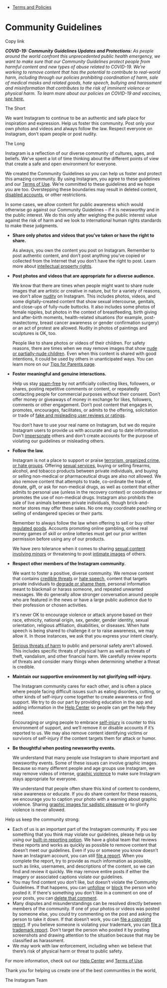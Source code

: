 *   [Terms and Policies](https://help.instagram.com/1417489251945243/?helpref=breadcrumb)

Community Guidelines
====================

Copy link

_**COVID-19: Community Guidelines Updates and Protections:** As people around the world confront this unprecedented public health emergency, we want to make sure that our Community Guidelines protect people from harmful content and new types of abuse related to COVID-19. We’re working to remove content that has the potential to contribute to real-world harm, including through our policies prohibiting coordination of harm, sale of medical masks and related goods, hate speech, bullying and harassment and misinformation that contributes to the risk of imminent violence or physical harm. To learn more about our policies on COVID-19 and vaccines, [see here.](https://help.instagram.com/697825587576762?helpref=faq_content)_

The Short

We want Instagram to continue to be an authentic and safe place for inspiration and expression. Help us foster this community. Post only your own photos and videos and always follow the law. Respect everyone on Instagram, don’t spam people or post nudity.

The Long

Instagram is a reflection of our diverse community of cultures, ages, and beliefs. We’ve spent a lot of time thinking about the different points of view that create a safe and open environment for everyone.

We created the Community Guidelines so you can help us foster and protect this amazing community. By using Instagram, you agree to these guidelines and our [Terms of Use](https://www.instagram.com/legal/terms). We’re committed to these guidelines and we hope you are too. Overstepping these boundaries may result in deleted content, [disabled accounts](https://help.instagram.com/366993040048856?helpref=faq_content), or other restrictions.

In some cases, we allow content for public awareness which would otherwise go against our Community Guidelines – if it is newsworthy and in the public interest. We do this only after weighing the public interest value against the risk of harm and we look to international human rights standards to make these judgments.

*   **Share only photos and videos that you’ve taken or have the right to share.**
    
    As always, you own the content you post on Instagram. Remember to post authentic content, and don’t post anything you’ve copied or collected from the Internet that you don’t have the right to post. Learn more about [intellectual property rights](https://help.instagram.com/126382350847838?helpref=faq_content).
    
*   **Post photos and videos that are appropriate for a diverse audience.**
    
    We know that there are times when people might want to share nude images that are artistic or creative in nature, but for a variety of reasons, we don’t allow [nudity](https://l.instagram.com/?u=https%3A%2F%2Fwww.facebook.com%2Fcommunitystandards%2Fadult_nudity_sexual_activity&e=AT0wWA6Bx6XiL48HCjWmOtrkjLtlIN2pz9Y0biKPxNE1Z9quUOVSQRlGBvOh0W_3zbJ9kD5Gqii-e2gCWS3CviBoqxlPwoQm4bnFNNYEAtHBRGQHiHJjoOhoeOqfWdCXWrz7kQQLpv8tJ6Vla7-l5nPpEDWBurlw0wRPiQ) on Instagram. This includes photos, videos, and some digitally-created content that show sexual intercourse, genitals, and close-ups of fully-nude buttocks. It also includes some photos of female nipples, but photos in the context of breastfeeding, birth giving and after-birth moments, health-related situations (for example, post-mastectomy, breast cancer awareness or gender confirmation surgery) or an act of protest are allowed. Nudity in photos of paintings and sculptures is OK, too.
    
    People like to share photos or videos of their children. For safety reasons, there are times when we may remove images that show [nude or partially-nude children](https://l.instagram.com/?u=https%3A%2F%2Fwww.facebook.com%2Fcommunitystandards%2Fchild_nudity_sexual_exploitation&e=AT0wWA6Bx6XiL48HCjWmOtrkjLtlIN2pz9Y0biKPxNE1Z9quUOVSQRlGBvOh0W_3zbJ9kD5Gqii-e2gCWS3CviBoqxlPwoQm4bnFNNYEAtHBRGQHiHJjoOhoeOqfWdCXWrz7kQQLpv8tJ6Vla7-l5nPpEDWBurlw0wRPiQ). Even when this content is shared with good intentions, it could be used by others in unanticipated ways. You can learn more on our [Tips for Parents page](https://help.instagram.com/154475974694511/?helpref=faq_content).
    
*   **Foster meaningful and genuine interactions.**
    
    Help us stay [spam-free](https://l.instagram.com/?u=https%3A%2F%2Fwww.facebook.com%2Fcommunitystandards%2Fspam&e=AT0wWA6Bx6XiL48HCjWmOtrkjLtlIN2pz9Y0biKPxNE1Z9quUOVSQRlGBvOh0W_3zbJ9kD5Gqii-e2gCWS3CviBoqxlPwoQm4bnFNNYEAtHBRGQHiHJjoOhoeOqfWdCXWrz7kQQLpv8tJ6Vla7-l5nPpEDWBurlw0wRPiQ) by not artificially collecting likes, followers, or shares, posting repetitive comments or content, or repeatedly contacting people for commercial purposes without their consent. Don’t offer money or giveaways of money in exchange for likes, followers, comments or other engagement. Don’t post content that engages in, promotes, encourages, facilitates, or admits to the offering, solicitation or trade of [fake and misleading user reviews or ratings](https://l.instagram.com/?u=https%3A%2F%2Fwww.facebook.com%2Fcommunitystandards%2Ffraud_deception&e=AT0wWA6Bx6XiL48HCjWmOtrkjLtlIN2pz9Y0biKPxNE1Z9quUOVSQRlGBvOh0W_3zbJ9kD5Gqii-e2gCWS3CviBoqxlPwoQm4bnFNNYEAtHBRGQHiHJjoOhoeOqfWdCXWrz7kQQLpv8tJ6Vla7-l5nPpEDWBurlw0wRPiQ).
    
    You don’t have to use your real name on Instagram, but we do require Instagram users to provide us with accurate and up to date information. Don't [impersonate](https://l.instagram.com/?u=https%3A%2F%2Fwww.facebook.com%2Fcommunitystandards%2Fmisrepresentation&e=AT0wWA6Bx6XiL48HCjWmOtrkjLtlIN2pz9Y0biKPxNE1Z9quUOVSQRlGBvOh0W_3zbJ9kD5Gqii-e2gCWS3CviBoqxlPwoQm4bnFNNYEAtHBRGQHiHJjoOhoeOqfWdCXWrz7kQQLpv8tJ6Vla7-l5nPpEDWBurlw0wRPiQ) others and don't create accounts for the purpose of violating our guidelines or misleading others.
    
*   **Follow the law.**
    
    Instagram is not a place to support or praise [terrorism, organized crime, or hate groups](https://l.instagram.com/?u=https%3A%2F%2Fwww.facebook.com%2Fcommunitystandards%2Fdangerous_individuals_organizations&e=AT0wWA6Bx6XiL48HCjWmOtrkjLtlIN2pz9Y0biKPxNE1Z9quUOVSQRlGBvOh0W_3zbJ9kD5Gqii-e2gCWS3CviBoqxlPwoQm4bnFNNYEAtHBRGQHiHJjoOhoeOqfWdCXWrz7kQQLpv8tJ6Vla7-l5nPpEDWBurlw0wRPiQ). Offering [sexual services](https://l.instagram.com/?u=https%3A%2F%2Fwww.facebook.com%2Fcommunitystandards%2Fsexual_solicitation&e=AT0wWA6Bx6XiL48HCjWmOtrkjLtlIN2pz9Y0biKPxNE1Z9quUOVSQRlGBvOh0W_3zbJ9kD5Gqii-e2gCWS3CviBoqxlPwoQm4bnFNNYEAtHBRGQHiHJjoOhoeOqfWdCXWrz7kQQLpv8tJ6Vla7-l5nPpEDWBurlw0wRPiQ), buying or selling firearms, alcohol, and tobacco products between private individuals, and buying or selling non-medical or pharmaceutical drugs are also not allowed. We also remove content that attempts to trade, co-ordinate the trade of, donate, gift, or ask for non-medical drugs, as well as content that either admits to personal use (unless in the recovery context) or coordinates or promotes the use of non-medical drugs. Instagram also prohibits the sale of live animals between private individuals, though brick-and-mortar stores may offer these sales. No one may coordinate poaching or selling of endangered species or their parts.
    
    Remember to always follow the law when offering to sell or buy other [regulated goods](https://l.instagram.com/?u=https%3A%2F%2Fwww.facebook.com%2Fcommunitystandards%2Fregulated_goods&e=AT0wWA6Bx6XiL48HCjWmOtrkjLtlIN2pz9Y0biKPxNE1Z9quUOVSQRlGBvOh0W_3zbJ9kD5Gqii-e2gCWS3CviBoqxlPwoQm4bnFNNYEAtHBRGQHiHJjoOhoeOqfWdCXWrz7kQQLpv8tJ6Vla7-l5nPpEDWBurlw0wRPiQ). Accounts promoting online gambling, online real money games of skill or online lotteries must get our prior written permission before using any of our products.
    
    We have zero tolerance when it comes to sharing [sexual content involving minors](https://l.instagram.com/?u=https%3A%2F%2Fwww.facebook.com%2Fcommunitystandards%2Fchild_nudity_sexual_exploitation&e=AT0wWA6Bx6XiL48HCjWmOtrkjLtlIN2pz9Y0biKPxNE1Z9quUOVSQRlGBvOh0W_3zbJ9kD5Gqii-e2gCWS3CviBoqxlPwoQm4bnFNNYEAtHBRGQHiHJjoOhoeOqfWdCXWrz7kQQLpv8tJ6Vla7-l5nPpEDWBurlw0wRPiQ) or threatening to post [intimate images](https://l.instagram.com/?u=https%3A%2F%2Fwww.facebook.com%2Fcommunitystandards%2Fsexual_exploitation_adults&e=AT0wWA6Bx6XiL48HCjWmOtrkjLtlIN2pz9Y0biKPxNE1Z9quUOVSQRlGBvOh0W_3zbJ9kD5Gqii-e2gCWS3CviBoqxlPwoQm4bnFNNYEAtHBRGQHiHJjoOhoeOqfWdCXWrz7kQQLpv8tJ6Vla7-l5nPpEDWBurlw0wRPiQ) of others.
    
*   **Respect other members of the Instagram community.**
    
    We want to foster a positive, diverse community. We remove content that contains [credible threats](https://l.instagram.com/?u=https%3A%2F%2Fwww.facebook.com%2Fcommunitystandards%2Fcredible_violence&e=AT0wWA6Bx6XiL48HCjWmOtrkjLtlIN2pz9Y0biKPxNE1Z9quUOVSQRlGBvOh0W_3zbJ9kD5Gqii-e2gCWS3CviBoqxlPwoQm4bnFNNYEAtHBRGQHiHJjoOhoeOqfWdCXWrz7kQQLpv8tJ6Vla7-l5nPpEDWBurlw0wRPiQ) or [hate speech](https://l.instagram.com/?u=https%3A%2F%2Fwww.facebook.com%2Fcommunitystandards%2Fhate_speech&e=AT0wWA6Bx6XiL48HCjWmOtrkjLtlIN2pz9Y0biKPxNE1Z9quUOVSQRlGBvOh0W_3zbJ9kD5Gqii-e2gCWS3CviBoqxlPwoQm4bnFNNYEAtHBRGQHiHJjoOhoeOqfWdCXWrz7kQQLpv8tJ6Vla7-l5nPpEDWBurlw0wRPiQ), content that targets private individuals to [degrade or shame them](https://l.instagram.com/?u=https%3A%2F%2Fwww.facebook.com%2Fcommunitystandards%2Fbullying&e=AT0wWA6Bx6XiL48HCjWmOtrkjLtlIN2pz9Y0biKPxNE1Z9quUOVSQRlGBvOh0W_3zbJ9kD5Gqii-e2gCWS3CviBoqxlPwoQm4bnFNNYEAtHBRGQHiHJjoOhoeOqfWdCXWrz7kQQLpv8tJ6Vla7-l5nPpEDWBurlw0wRPiQ), personal information meant to blackmail or harass someone, and repeated unwanted messages. We do generally allow stronger conversation around people who are featured in the news or have a large public audience due to their profession or chosen activities.
    
    It's never OK to encourage violence or attack anyone based on their race, ethnicity, national origin, sex, gender, gender identity, sexual orientation, religious affiliation, disabilities, or diseases. When hate speech is being shared to challenge it or to raise awareness, we may allow it. In those instances, we ask that you express your intent clearly.
    
    [Serious threats of harm](https://l.instagram.com/?u=https%3A%2F%2Fwww.facebook.com%2Fcommunitystandards%2Fcredible_violence&e=AT0wWA6Bx6XiL48HCjWmOtrkjLtlIN2pz9Y0biKPxNE1Z9quUOVSQRlGBvOh0W_3zbJ9kD5Gqii-e2gCWS3CviBoqxlPwoQm4bnFNNYEAtHBRGQHiHJjoOhoeOqfWdCXWrz7kQQLpv8tJ6Vla7-l5nPpEDWBurlw0wRPiQ) to public and personal safety aren't allowed. This includes specific threats of physical harm as well as threats of theft, vandalism, and other financial harm. We carefully review reports of threats and consider many things when determining whether a threat is credible.
    
*   **Maintain our supportive environment by not glorifying self-injury.**
    
    The Instagram community cares for each other, and is often a place where people facing difficult issues such as eating disorders, cutting, or other kinds of self-injury come together to create awareness or find support. We try to do our part by providing education in the app and adding information in the [Help Center](https://help.instagram.com/) so people can get the help they need.
    
    Encouraging or urging people to embrace [self-injury](https://l.instagram.com/?u=https%3A%2F%2Fwww.facebook.com%2Fcommunitystandards%2Fsuicide_self_injury_violence&e=AT0wWA6Bx6XiL48HCjWmOtrkjLtlIN2pz9Y0biKPxNE1Z9quUOVSQRlGBvOh0W_3zbJ9kD5Gqii-e2gCWS3CviBoqxlPwoQm4bnFNNYEAtHBRGQHiHJjoOhoeOqfWdCXWrz7kQQLpv8tJ6Vla7-l5nPpEDWBurlw0wRPiQ) is counter to this environment of support, and we’ll remove it or disable accounts if it’s reported to us. We may also remove content identifying victims or survivors of self-injury if the content targets them for attack or humor.
    
*   **Be thoughtful when posting newsworthy events.**
    
    We understand that many people use Instagram to share important and newsworthy events. Some of these issues can involve graphic images. Because so many different people and age groups use Instagram, we may remove videos of intense, [graphic violence](https://l.instagram.com/?u=https%3A%2F%2Fwww.facebook.com%2Fcommunitystandards%2Fgraphic_violence&e=AT0wWA6Bx6XiL48HCjWmOtrkjLtlIN2pz9Y0biKPxNE1Z9quUOVSQRlGBvOh0W_3zbJ9kD5Gqii-e2gCWS3CviBoqxlPwoQm4bnFNNYEAtHBRGQHiHJjoOhoeOqfWdCXWrz7kQQLpv8tJ6Vla7-l5nPpEDWBurlw0wRPiQ) to make sure Instagram stays appropriate for everyone.
    
    We understand that people often share this kind of content to condemn, raise awareness or educate. If you do share content for these reasons, we encourage you to caption your photo with a warning about graphic violence. Sharing [graphic images for sadistic pleasure](https://l.instagram.com/?u=https%3A%2F%2Fwww.facebook.com%2Fcommunitystandards%2Fcruel_insensitive&e=AT0wWA6Bx6XiL48HCjWmOtrkjLtlIN2pz9Y0biKPxNE1Z9quUOVSQRlGBvOh0W_3zbJ9kD5Gqii-e2gCWS3CviBoqxlPwoQm4bnFNNYEAtHBRGQHiHJjoOhoeOqfWdCXWrz7kQQLpv8tJ6Vla7-l5nPpEDWBurlw0wRPiQ) or to glorify violence is never allowed.
    

Help us keep the community strong:

*   Each of us is an important part of the Instagram community. If you see something that you think may violate our guidelines, please help us by using our [built-in reporting option](https://help.instagram.com/165828726894770?helpref=faq_content). We have a global team that reviews these reports and works as quickly as possible to remove content that doesn’t meet our guidelines. Even if you or someone you know doesn’t have an Instagram account, you can still [file a report](https://help.instagram.com/contact/383679321740945). When you complete the report, try to provide as much information as possible, such as links, usernames, and descriptions of the content, so we can find and review it quickly. We may remove entire posts if either the imagery or associated captions violate our guidelines.
*   You may find content you don’t like, but doesn’t violate the Community Guidelines. If that happens, you can [unfollow](https://help.instagram.com/286340048138725?helpref=faq_content) or [block](https://help.instagram.com/426700567389543/?helpref=faq_content) the person who posted it. If there's something you don't like in a comment on one of your posts, you can [delete that comment](https://help.instagram.com/289098941190483?helpref=faq_content).
*   Many disputes and misunderstandings can be resolved directly between members of the community. If one of your photos or videos was posted by someone else, you could try commenting on the post and asking the person to take it down. If that doesn’t work, you can [file a copyright report](https://help.instagram.com/126382350847838?helpref=faq_content). If you believe someone is violating your trademark, you can [file a trademark report](https://help.instagram.com/222826637847963?helpref=faq_content). Don't target the person who posted it by posting screenshots and drawing attention to the situation because that may be classified as harassment.
*   We may work with law enforcement, including when we believe that there’s risk of physical harm or threat to public safety.

For more information, check out our [Help Center](https://help.instagram.com/) and [Terms of Use](https://l.instagram.com/?u=http%3A%2F%2Finstagram.com%2Flegal%2Fterms%2F%23&e=AT0wWA6Bx6XiL48HCjWmOtrkjLtlIN2pz9Y0biKPxNE1Z9quUOVSQRlGBvOh0W_3zbJ9kD5Gqii-e2gCWS3CviBoqxlPwoQm4bnFNNYEAtHBRGQHiHJjoOhoeOqfWdCXWrz7kQQLpv8tJ6Vla7-l5nPpEDWBurlw0wRPiQ).

Thank you for helping us create one of the best communities in the world,

The Instagram Team